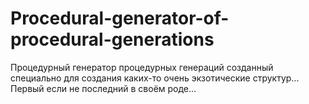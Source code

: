 # Procedural-generator-of-procedural-generations

Процедурный генератор процедурных генераций созданный специально для создания каких-то очень экзотические структур... Первый если не последний в своём роде...
